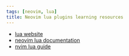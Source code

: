 ```yaml
---
tags: [neovim, lua]
title: Neovim lua plugins learning resources
---
```


- [lua website](https://www.lua.org)
- [neovim lua documentation](https://github.com/neovim/neovim/blob/master/runtime/doc/lua.txt)
- [nvim lua guide](https://github.com/nanotee/nvim-lua-guide)
